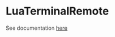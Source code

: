 LuaTerminalRemote
=================

See documentation [here](http://www.amved.com/milindsweb/LuaTerminalRemote.html)
